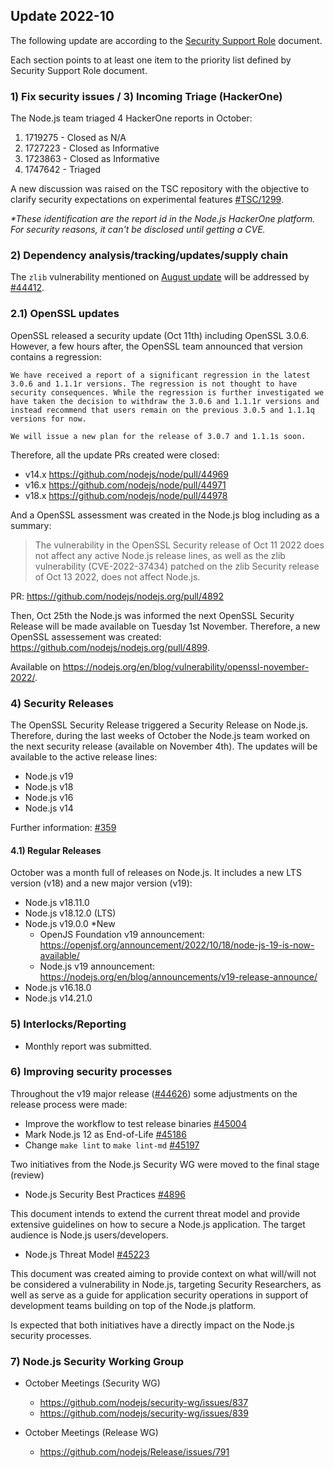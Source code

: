 ## Update 2022-10

The following update are according to the [Security Support Role](./security-support-role.md) document.

Each section points to at least one item to the priority list defined by Security Support Role document.

### 1) Fix security issues / 3) Incoming Triage (HackerOne)

The Node.js team triaged 4 HackerOne reports in October:
  1) 1719275 - Closed as N/A
  2) 1727223 - Closed as Informative
  3) 1723863 - Closed as Informative
  4) 1747642 - Triaged

A new discussion was raised on the TSC repository with the objective to clarify security expectations
on experimental features [#TSC/1299](https://github.com/nodejs/TSC/issues/1299).

_*These identification are the report id in the Node.js HackerOne platform. For security reasons, it can't be disclosed until getting a CVE._

### 2) Dependency analysis/tracking/updates/supply chain

The `zlib` vulnerability mentioned on [August update](./update-2022-08.md) will be addressed by [#44412](https://github.com/nodejs/node/pull/44412).

### 2.1) OpenSSL updates

OpenSSL released a security update (Oct 11th) including OpenSSL 3.0.6.
However, a few hours after, the OpenSSL team announced that version contains a regression:

```
We have received a report of a significant regression in the latest
3.0.6 and 1.1.1r versions. The regression is not thought to have
security consequences. While the regression is further investigated we
have taken the decision to withdraw the 3.0.6 and 1.1.1r versions and
instead recommend that users remain on the previous 3.0.5 and 1.1.1q
versions for now.

We will issue a new plan for the release of 3.0.7 and 1.1.1s soon.
```

Therefore, all the update PRs created were closed:

- v14.x https://github.com/nodejs/node/pull/44969
- v16.x https://github.com/nodejs/node/pull/44971
- v18.x https://github.com/nodejs/node/pull/44978

And a OpenSSL assessment was created in the Node.js blog including as a summary:

> The vulnerability in the OpenSSL Security release of Oct 11 2022 does not affect any active Node.js release lines, as well
as the zlib vulnerability (CVE-2022-37434) patched on the zlib Security release of Oct 13 2022, does not affect Node.js.

PR: https://github.com/nodejs/nodejs.org/pull/4892

Then, Oct 25th the Node.js was informed the next OpenSSL Security Release will be made available on Tuesday 1st November.
Therefore, a new OpenSSL assessement was created: https://github.com/nodejs/nodejs.org/pull/4899.

Available on https://nodejs.org/en/blog/vulnerability/openssl-november-2022/.

### 4) Security Releases

The OpenSSL Security Release triggered a Security Release on Node.js. Therefore, during the last weeks of October
the Node.js team worked on the next security release (available on November 4th). The updates will be available to the
active release lines:
- Node.js v19
- Node.js v18
- Node.js v16
- Node.js v14

Further information: [#359](https://github.com/nodejs-private/node-private/issues/359)

#### 4.1) Regular Releases

October was a month full of releases on Node.js. It includes a new LTS version (v18) and a new major version (v19):

- Node.js v18.11.0
- Node.js v18.12.0 (LTS)
- Node.js v19.0.0 *New
  - OpenJS Foundation v19 announcement: https://openjsf.org/announcement/2022/10/18/node-js-19-is-now-available/
  - Node.js v19 announcement: https://nodejs.org/en/blog/announcements/v19-release-announce/
- Node.js v16.18.0
- Node.js v14.21.0

### 5) Interlocks/Reporting

- Monthly report was submitted.

### 6) Improving security processes

Throughout the v19 major release ([#44626](https://github.com/nodejs/node/pull/44626)) some adjustments on the
release process were made:

* Improve the workflow to test release binaries [#45004](https://github.com/nodejs/node/pull/45004)
* Mark Node.js 12 as End-of-Life [#45186](https://github.com/nodejs/node/pull/45186)
* Change `make lint` to `make lint-md` [#45197](https://github.com/nodejs/node/pull/45197)

Two initiatives from the Node.js Security WG were moved to the final stage (review)

* Node.js Security Best Practices [#4896](https://github.com/nodejs/nodejs.org/pull/4896)

This document intends to extend the current threat model and provide extensive guidelines on how to secure a Node.js
application. The target audience is Node.js users/developers.

* Node.js Threat Model [#45223](https://github.com/nodejs/node/pull/45223)

This document was created aiming to provide context on what will/will not be considered a vulnerability in Node.js,
targeting Security Researchers, as well as serve as a guide for application security operations in support of
development teams building on top of the Node.js platform.

Is expected that both initiatives have a directly impact on the Node.js security processes.

### 7) Node.js Security Working Group

* October Meetings (Security WG)
  - https://github.com/nodejs/security-wg/issues/837
  - https://github.com/nodejs/security-wg/issues/839

* October Meetings (Release WG)
  - https://github.com/nodejs/Release/issues/791
